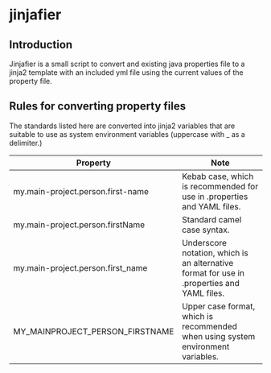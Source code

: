 # jinjafier

## Introduction

Jinjafier is a small script to convert and existing java properties file to a jinja2 template with an included yml file using the current values of the property file.

## Rules for converting property files

The standards listed here are converted into jinja2 variables that are suitable to use as system environment variables (uppercase with _ as a delimiter.)

|Property	| Note |
|---------|------|
|my.main-project.person.first-name  | Kebab case, which is recommended for use in .properties and YAML files.|
|my.main-project.person.firstName   | Standard camel case syntax.|
|my.main-project.person.first\_name  | Underscore notation, which is an alternative format for use in .properties and YAML files.|
|MY\_MAINPROJECT\_PERSON\_FIRSTNAME     | Upper case format, which is recommended when using system environment variables.|


